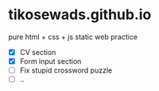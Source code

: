# tikosewads.github.io
pure html + css + js static web practice
- [x] CV section
- [x] Form input section
- [ ] Fix stupid crossword puzzle
- [ ] ..
